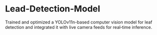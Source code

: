 # Lead-Detection-Model
Trained and optimized a YOLOv11n-based computer vision model for leaf detection and integrated it with live camera feeds for real‑time inference.
